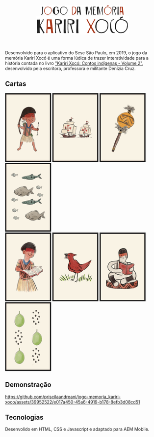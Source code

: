 <div align="center">
<img src="game-phone/img/titulo-jogo.png" />
</br>
<img src="game-phone/img/titulo.png"/>
</div>

</br>
</br>

Desenvolvido para o aplicativo do Sesc São Paulo, em 2019, o jogo da memória Kariri Xocó é uma forma lúdica de trazer interatividade para a história contada no livro ["Kariri Xocó: Contos indígenas - Volume 2"](https://www.livrariamaraca.com.br/produto/kariri-xoco-contos-indigenas-v-2-cd-denizia-cruz/), desenvolvido pela escritora, professora e militante Denízia Cruz.

## Cartas 
<div>
<img src="game-phone/img/0.jpg"/> <img src="game-phone/img/1.jpg"/> <img src="game-phone/img/2.jpg"/> <img src="game-phone/img/3.jpg"/>
</br>
<img src="game-phone/img/4.jpg"/>
<img src="game-phone/img/5.jpg"/>
<img src="game-phone/img/6.jpg"/>
<img src="game-phone/img/7.jpg"/>
</div>

## Demonstração

https://github.com/priscilaandreani/jogo-memoria_kariri-xoco/assets/39952522/e017a450-45a6-4919-b178-8efb3d08cd51



## Tecnologias

Desenvolido em HTML, CSS e Javascript e adaptado para AEM Mobile. 
